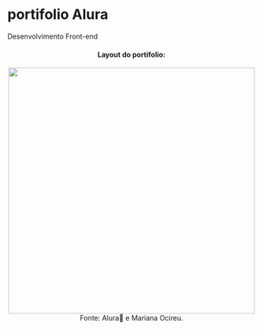 # portifolio Alura

Desenvolvimento Front-end

<div align="center">
  
  <h4>Layout do portifolio:</h4>
  <img width="500" src="https://github.com/marisouza31/portifolioAlura/blob/main/README/jogo adaptado.png"><br>
   Fonte: Alura💙 e Mariana Ocireu.
</div>
